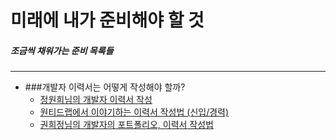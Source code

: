 # 미래에 내가 준비해야 할 것

##### 조금씩 채워가는 준비 목록들
<hr>

* ###개발자 이력서는 어떻게 작성해야 할까?
    * [정원희님의 개발자 이력서 작성](https://wonny.space/writing/work/engineer-resume)
    * [원티드랩에서 이야기하는 이력서 작성법 (신입/경력)](https://brunch.co.kr/@wantedlab/29)
    * [권희정님의 개발자의 포트폴리오, 이력서 작성법](https://gmlwjd9405.github.io/2018/05/04/how-to-write-a-resume-for-a-developer.html)

